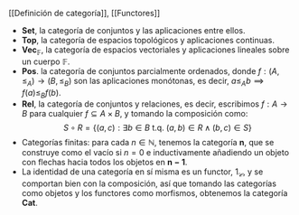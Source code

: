 [[Definición de categoría]], [[Functores]]

- $\mathbf{Set}$, la categoría de conjuntos y las aplicaciones entre ellos.
- $\mathbf{Top}$, la categoría de espacios topológicos y aplicaciones continuas.
- $\mathbf{Vec}_{\mathbb{F}}$, la categoría de espacios vectoriales y aplicaciones lineales sobre un cuerpo $\mathbb{F}$.
- $\mathbf{Pos}$. la categoría de conjuntos parcialmente ordenados, donde $f:(A,\leq_{A})\longrightarrow (B,\leq_{B})$ son las aplicaciones monótonas, es decir, $a \leq_{A}b \implies f(a)\leq_{B} f(b)$.
- $\mathbf{Rel}$, la categoría de conjuntos y relaciones, es decir, escribimos $f:A\longrightarrow B$ para cualquier $f \subseteq A\times B$, y tomando la composición como:
$$
S \circ R = \{(a,c) : \exists b\in B \text{ t.q. } (a,b)\in R \wedge (b,c)\in S\}
$$
- Categorías finitas: para cada $n\in \mathbb{N}$, tenemos la categoría $\mathbf{n}$, que se construye como el vacío si $n=0$ e inductivamente añadiendo un objeto con flechas hacia todos los objetos en $\mathbf{n-1}$.
- La identidad de una categoría en sí misma es un functor, $1_{\mathcal{C}}$, y se comportan bien con la composición, así que tomando las categorías como objetos y los functores como morfismos, obtenemos la categoría $\mathbf{Cat}$. 